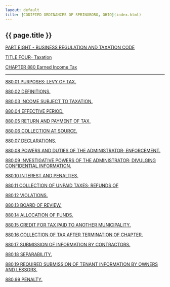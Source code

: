 ```yaml
---
layout: default 
title: [CODIFIED ORDINANCES OF SPRINGBORO, OHIO](index.html) 
---
```


{{ page.title }}
----------------

[PART EIGHT - BUSINESS REGULATION AND TAXATION CODE](394aa412.html)

[TITLE FOUR- Taxation](3f15a412.html)

[CHAPTER 880 Earned Income Tax](3f1da412.html)

---

[880.01 PURPOSES; LEVY OF TAX.](3f3ca412.html)

[880.02 DEFINITIONS.](3f40a412.html)

[880.03 INCOME SUBJECT TO TAXATION.](3f58a412.html)

[880.04 EFFECTIVE PERIOD.](3f81a412.html)

[880.05 RETURN AND PAYMENT OF TAX.](3f8aa412.html)

[880.06 COLLECTION AT SOURCE.](3f9ca412.html)

[880.07 DECLARATIONS.](3fa7a412.html)

[880.08 POWERS AND DUTIES OF THE ADMINISTRATOR;
ENFORCEMENT.](3fbaa412.html)

[880.09 INVESTIGATIVE POWERS OF THE ADMINISTRATOR; DIVULGING
CONFIDENTIAL INFORMATION.](3fc6a412.html)

[880.10 INTEREST AND PENALTIES.](3fd2a412.html)

[880.11 COLLECTION OF UNPAID TAXES; REFUNDS OF](3fdca412.html)

[880.12 VIOLATIONS.](3fe5a412.html)

[880.13 BOARD OF REVIEW.](3ff7a412.html)

[880.14 ALLOCATION OF FUNDS.](3ffea412.html)

[880.15 CREDIT FOR TAX PAID TO ANOTHER MUNICIPALITY.](4002a412.html)

[880.16 COLLECTION OF TAX AFTER TERMINATION OF CHAPTER.](4008a412.html)

[880.17 SUBMISSION OF INFORMATION BY CONTRACTORS.](400da412.html)

[880.18 SEPARABILITY.](4012a412.html)

[880.19 REQUIRED SUBMISSION OF TENANT INFORMATION BY OWNERS AND
LESSORS.](4015a412.html)

[880.99 PENALTY.](401da412.html)

